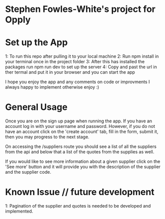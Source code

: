 # Stephen Fowles-White's project for Opply

# Set up the App

1: To run this repo after pulling it to your local machine
2: Run npm install in your terminal once in the project folder
3: After this has installed the packages run npm run dev to set up the server
4: Copy and past the url in ther termal and put it in your browser and you can start the app

I hope you enjoy the app and any comments on code or improvments I always happy to implement otherwise enjoy :)

# General Usage

Once you are on the sign up page when running the app. If you have an account log in with your username and password. However, if you do not have an account click on the 'create account' tab, fill in the form, submit it, then you may progress to the next stage.

On accessing the /suppliers route you should see a list of all the suppliers from the api and below that a list of the quotes from the supplies as well.

If you would like to see more information about a given supplier click on the 'See more' button and it will provide you with the description of the supplier and the supplier code.

# Known Issue // future development

1: Pagination of the supplier and quotes is needed to be developed and implemented.
